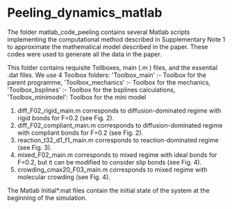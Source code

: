# Peeling_dynamics_matlab
The folder matlab_code_peeling contains several Matlab scripts implementing the computational method described in Supplementary Note 1 to approximate the mathematical model described in the paper. These codes were used to generate all the data in the paper. 

This folder contains requisite Tollboxes, main (.m ) files, and the essential .dat files.
We use 4 Toolbox folders:
'Toolbox_main'          :- Toolbox for the parent programme,
'Toolbox_mechanics' :-      Toolbox for the mechanics,
'Toolbox_bsplines'  :-    Toolbox for the bsplines calculations,
'Toolbox_minimodel':       Toolbox for the mini model


1. diff_F02_rigid_main.m corresponds to diffusion-dominated regime with rigid bonds for F=0.2 (see Fig. 2).
2. diff_F02_compliant_main.m corresponds to diffusion-dominated regime with compliant bonds for F=0.2 (see Fig. 2).
3. reaction_t32_d1_f1_main.m corresponds to reaction-dominated regime (see Fig. 3).
4. mixed_F02_main.m corresponds to mixed regime with ideal bonds for F=0.2, but it can be modified to consider slip bonds (see Fig. 4).
5. crowding_cmax20_F03_main.m corresponds to mixed regime with molecular crowding  (see Fig. 4).

The Matlab Initial*.mat files contain the initial state of the system at the beginning of the simulation.
